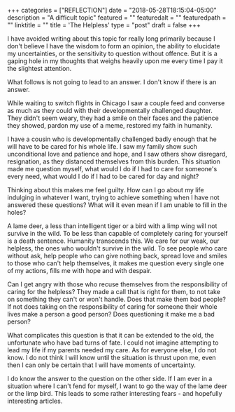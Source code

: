 +++
categories = ["REFLECTION"]
date = "2018-05-28T18:15:04-05:00"
description = "A difficult topic"
featured = ""
featuredalt = ""
featuredpath = ""
linktitle = ""
title = 'The Helpless'
type = "post"
draft = false
+++

I have avoided writing about this topic for really long primarily because I don't believe I have the wisdom to form an opinion, the ability to elucidate my uncertainties, or the sensitivity to question without offence. But it is a gaping hole in my thoughts that weighs heavily upon me every time I pay it the slightest attention.

What follows is not going to lead to an answer. I don't know if there is an answer.

While waiting to switch flights in Chicago I saw a couple feed and converse as much as they could with their developmentally challenged daughter. They didn't seem weary, they had a smile on their faces and the patience they showed, pardon my use of a meme, restored my faith in humanity.

I have a cousin who is developmentally challenged badly enough that he will have to be cared for his whole life. I saw my family show such unconditional love and patience and hope, and I saw others show disregard, resignation, as they distanced themselves from this burden. This situation made me question myself, what would I do if I had to care for someone's every need, what would I do if I had to be cared for day and night?

Thinking about this makes me feel guilty. How can I go about my life indulging in whatever I want, trying to achieve something when I have not answered these questions? What will it even mean if I am unable to fill in the holes?

A lame deer, a less than intelligent tiger or a bird with a limp wing will not survive in the wild. To be less than capable of completely caring for yourself is a death sentence. Humanity transcends this. We care for our weak, our helpless, the ones who wouldn't survive in the wild. To see people who care without ask, help people who can give nothing back, spread love and smiles to those who can't help themselves, it makes me question every single one of my actions, fills me with hope and with despair.

Can I get angry with those who recuse themselves from the responsibility of caring for the helpless? They made a call that is right for them, to not take on something they can't or won't handle. Does that make them bad people? If not does taking on the responsibility of caring for someone their whole lives make a person a good person? Does questioning it make me a bad person?

What complicates this question is that it can be extended to the old, the unfortunate who have bad turns of fate. I could not imagine attempting to lead my life if my parents needed my care. As for everyone else, I do not know. I do not think I will know until the situation is thrust upon me, even then I can only be certain that I will have moments of uncertainty.

I do know the answer to the question on the other side. If I am ever in a situation where I can't fend for myself, I want to go the way of the lame deer or the limp bird. This leads to some rather interesting fears - and hopefully interesting articles.